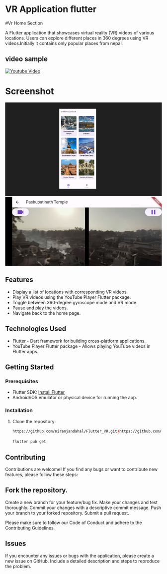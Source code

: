 # VR Application flutter
#Vr Home Section

A Flutter application that showcases virtual reality (VR) videos of various locations. Users can explore different places in 360 degrees using VR videos.Initially it contains only popular places from nepal.

## video sample

[![Youtube Video](https://img.youtube.com/vi/stOWEF2kBnE/0.jpg)](https://www.youtube.com/watch?v=stOWEF2kBnE)

# Screenshot

![Screenshot 1](https://github.com/niranjandahal/Flutter_VR/blob/main/project-two-s1.png)
![Screenshot 1](https://github.com/niranjandahal/Flutter_VR/blob/main/project-two-s2.jpg)

## Features

- Display a list of locations with corresponding VR videos.
- Play VR videos using the YouTube Player Flutter package.
- Toggle between 360-degree gyroscope mode and VR mode.
- Pause and play the videos.
- Navigate back to the home page.

## Technologies Used

- Flutter - Dart framework for building cross-platform applications.
- YouTube Player Flutter package - Allows playing YouTube videos in Flutter apps.

## Getting Started

### Prerequisites

- Flutter SDK: [Install Flutter](https://flutter.dev/docs/get-started/install)
- Android/iOS emulator or physical device for running the app.

### Installation

1. Clone the repository:

      ```bash
      https://github.com/niranjandahal/Flutter_VR.git)https://github.com/niranjandahal/Flutter_VR.git

     flutter pub get

## Contributing

Contributions are welcome! If you find any bugs or want to contribute new features, please follow these steps:

## Fork the repository.

Create a new branch for your feature/bug fix.
Make your changes and test thoroughly.
Commit your changes with a descriptive commit message.
Push your branch to your forked repository.
Submit a pull request.

Please make sure to follow our Code of Conduct and adhere to the Contributing Guidelines.

## Issues

If you encounter any issues or bugs with the application, please create a new issue on GitHub. Include a detailed description and steps to reproduce the problem.
